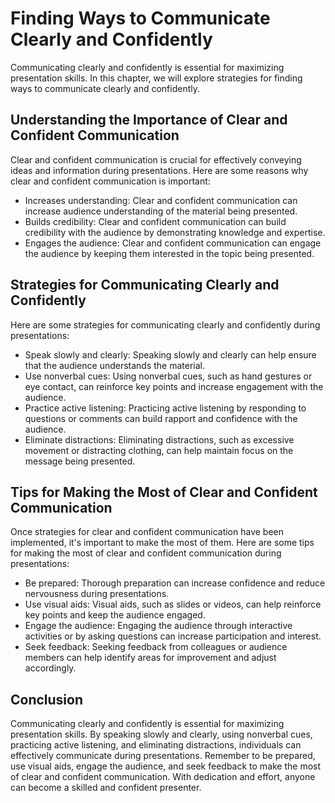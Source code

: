 Finding Ways to Communicate Clearly and Confidently
===================================================================================================

Communicating clearly and confidently is essential for maximizing presentation skills. In this chapter, we will explore strategies for finding ways to communicate clearly and confidently.

Understanding the Importance of Clear and Confident Communication
-----------------------------------------------------------------

Clear and confident communication is crucial for effectively conveying ideas and information during presentations. Here are some reasons why clear and confident communication is important:

* Increases understanding: Clear and confident communication can increase audience understanding of the material being presented.
* Builds credibility: Clear and confident communication can build credibility with the audience by demonstrating knowledge and expertise.
* Engages the audience: Clear and confident communication can engage the audience by keeping them interested in the topic being presented.

Strategies for Communicating Clearly and Confidently
----------------------------------------------------

Here are some strategies for communicating clearly and confidently during presentations:

* Speak slowly and clearly: Speaking slowly and clearly can help ensure that the audience understands the material.
* Use nonverbal cues: Using nonverbal cues, such as hand gestures or eye contact, can reinforce key points and increase engagement with the audience.
* Practice active listening: Practicing active listening by responding to questions or comments can build rapport and confidence with the audience.
* Eliminate distractions: Eliminating distractions, such as excessive movement or distracting clothing, can help maintain focus on the message being presented.

Tips for Making the Most of Clear and Confident Communication
-------------------------------------------------------------

Once strategies for clear and confident communication have been implemented, it's important to make the most of them. Here are some tips for making the most of clear and confident communication during presentations:

* Be prepared: Thorough preparation can increase confidence and reduce nervousness during presentations.
* Use visual aids: Visual aids, such as slides or videos, can help reinforce key points and keep the audience engaged.
* Engage the audience: Engaging the audience through interactive activities or by asking questions can increase participation and interest.
* Seek feedback: Seeking feedback from colleagues or audience members can help identify areas for improvement and adjust accordingly.

Conclusion
----------

Communicating clearly and confidently is essential for maximizing presentation skills. By speaking slowly and clearly, using nonverbal cues, practicing active listening, and eliminating distractions, individuals can effectively communicate during presentations. Remember to be prepared, use visual aids, engage the audience, and seek feedback to make the most of clear and confident communication. With dedication and effort, anyone can become a skilled and confident presenter.
